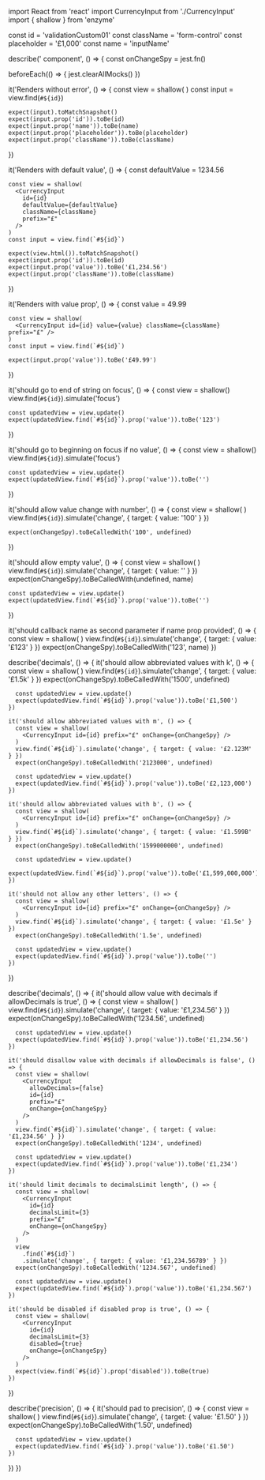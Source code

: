 import React from 'react'
import CurrencyInput from './CurrencyInput'
import { shallow } from 'enzyme'

const id = 'validationCustom01'
const className = 'form-control'
const placeholder = '£1,000'
const name = 'inputName'

describe('<CurrencyInput /> component', () => {
const onChangeSpy = jest.fn()

beforeEach(() => {
jest.clearAllMocks()
})

it('Renders without error', () => {
const view = shallow(
<CurrencyInput
        id={id}
        name={name}
        placeholder={placeholder}
        className={className}
      />
)
const input = view.find(`#${id}`)

    expect(input).toMatchSnapshot()
    expect(input.prop('id')).toBe(id)
    expect(input.prop('name')).toBe(name)
    expect(input.prop('placeholder')).toBe(placeholder)
    expect(input.prop('className')).toBe(className)

})

it('Renders with default value', () => {
const defaultValue = 1234.56

    const view = shallow(
      <CurrencyInput
        id={id}
        defaultValue={defaultValue}
        className={className}
        prefix="£"
      />
    )
    const input = view.find(`#${id}`)

    expect(view.html()).toMatchSnapshot()
    expect(input.prop('id')).toBe(id)
    expect(input.prop('value')).toBe('£1,234.56')
    expect(input.prop('className')).toBe(className)

})

it('Renders with value prop', () => {
const value = 49.99

    const view = shallow(
      <CurrencyInput id={id} value={value} className={className} prefix="£" />
    )
    const input = view.find(`#${id}`)

    expect(input.prop('value')).toBe('£49.99')

})

it('should go to end of string on focus', () => {
const view = shallow(<CurrencyInput id={id} defaultValue={123} />)
view.find(`#${id}`).simulate('focus')

    const updatedView = view.update()
    expect(updatedView.find(`#${id}`).prop('value')).toBe('123')

})

it('should go to beginning on focus if no value', () => {
const view = shallow(<CurrencyInput id={id} />)
view.find(`#${id}`).simulate('focus')

    const updatedView = view.update()
    expect(updatedView.find(`#${id}`).prop('value')).toBe('')

})

it('should allow value change with number', () => {
const view = shallow(
<CurrencyInput id={id} prefix="£" onChange={onChangeSpy} />
)
view.find(`#${id}`).simulate('change', { target: { value: '100' } })

    expect(onChangeSpy).toBeCalledWith('100', undefined)

})

it('should allow empty value', () => {
const view = shallow(
<CurrencyInput id={id} name={name} prefix="£" onChange={onChangeSpy} />
)
view.find(`#${id}`).simulate('change', { target: { value: '' } })
expect(onChangeSpy).toBeCalledWith(undefined, name)

    const updatedView = view.update()
    expect(updatedView.find(`#${id}`).prop('value')).toBe('')

})

it('should callback name as second parameter if name prop provided', () => {
const view = shallow(
<CurrencyInput id={id} name={name} prefix="£" onChange={onChangeSpy} />
)
view.find(`#${id}`).simulate('change', { target: { value: '£123' } })
expect(onChangeSpy).toBeCalledWith('123', name)
})

describe('decimals', () => {
it('should allow abbreviated values with k', () => {
const view = shallow(
<CurrencyInput id={id} prefix="£" onChange={onChangeSpy} />
)
view.find(`#${id}`).simulate('change', { target: { value: '£1.5k' } })
expect(onChangeSpy).toBeCalledWith('1500', undefined)

      const updatedView = view.update()
      expect(updatedView.find(`#${id}`).prop('value')).toBe('£1,500')
    })

    it('should allow abbreviated values with m', () => {
      const view = shallow(
        <CurrencyInput id={id} prefix="£" onChange={onChangeSpy} />
      )
      view.find(`#${id}`).simulate('change', { target: { value: '£2.123M' } })
      expect(onChangeSpy).toBeCalledWith('2123000', undefined)

      const updatedView = view.update()
      expect(updatedView.find(`#${id}`).prop('value')).toBe('£2,123,000')
    })

    it('should allow abbreviated values with b', () => {
      const view = shallow(
        <CurrencyInput id={id} prefix="£" onChange={onChangeSpy} />
      )
      view.find(`#${id}`).simulate('change', { target: { value: '£1.599B' } })
      expect(onChangeSpy).toBeCalledWith('1599000000', undefined)

      const updatedView = view.update()
      expect(updatedView.find(`#${id}`).prop('value')).toBe('£1,599,000,000')
    })

    it('should not allow any other letters', () => {
      const view = shallow(
        <CurrencyInput id={id} prefix="£" onChange={onChangeSpy} />
      )
      view.find(`#${id}`).simulate('change', { target: { value: '£1.5e' } })
      expect(onChangeSpy).toBeCalledWith('1.5e', undefined)

      const updatedView = view.update()
      expect(updatedView.find(`#${id}`).prop('value')).toBe('')
    })

})

describe('decimals', () => {
it('should allow value with decimals if allowDecimals is true', () => {
const view = shallow(
<CurrencyInput
          allowDecimals={true}
          id={id}
          prefix="£"
          onChange={onChangeSpy}
        />
)
view.find(`#${id}`).simulate('change', { target: { value: '£1,234.56' } })
expect(onChangeSpy).toBeCalledWith('1234.56', undefined)

      const updatedView = view.update()
      expect(updatedView.find(`#${id}`).prop('value')).toBe('£1,234.56')
    })

    it('should disallow value with decimals if allowDecimals is false', () => {
      const view = shallow(
        <CurrencyInput
          allowDecimals={false}
          id={id}
          prefix="£"
          onChange={onChangeSpy}
        />
      )
      view.find(`#${id}`).simulate('change', { target: { value: '£1,234.56' } })
      expect(onChangeSpy).toBeCalledWith('1234', undefined)

      const updatedView = view.update()
      expect(updatedView.find(`#${id}`).prop('value')).toBe('£1,234')
    })

    it('should limit decimals to decimalsLimit length', () => {
      const view = shallow(
        <CurrencyInput
          id={id}
          decimalsLimit={3}
          prefix="£"
          onChange={onChangeSpy}
        />
      )
      view
        .find(`#${id}`)
        .simulate('change', { target: { value: '£1,234.56789' } })
      expect(onChangeSpy).toBeCalledWith('1234.567', undefined)

      const updatedView = view.update()
      expect(updatedView.find(`#${id}`).prop('value')).toBe('£1,234.567')
    })

    it('should be disabled if disabled prop is true', () => {
      const view = shallow(
        <CurrencyInput
          id={id}
          decimalsLimit={3}
          disabled={true}
          onChange={onChangeSpy}
        />
      )
      expect(view.find(`#${id}`).prop('disabled')).toBe(true)
    })

})

describe('precision', () => {
it('should pad to precision', () => {
const view = shallow(
<CurrencyInput
          id={id}
          prefix="£"
          onChange={onChangeSpy}
          precision={5}
        />
)
view.find(`#${id}`).simulate('change', { target: { value: '£1.50' } })
expect(onChangeSpy).toBeCalledWith('1.50', undefined)

      const updatedView = view.update()
      expect(updatedView.find(`#${id}`).prop('value')).toBe('£1.50')
    })

})
})
